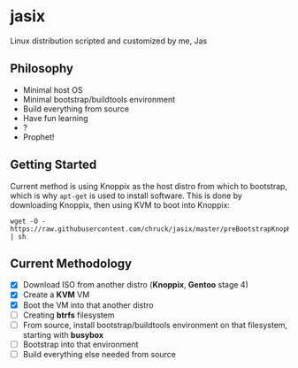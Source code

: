 jasix
=====

Linux distribution scripted and customized by me, Jas

Philosophy
----------
- Minimal host OS
- Minimal bootstrap/buildtools environment
- Build everything from source
- Have fun learning
- ?
- Prophet!

Getting Started
---------------
Current method is using Knoppix as the host distro from which to bootstrap,
which is why `apt-get` is used to install software.  This is done by
downloading Knoppix, then using KVM to boot into Knoppix:
```
wget -O - https://raw.githubusercontent.com/chruck/jasix/master/preBootstrapKnopKvm | sh
```

Current Methodology
-------------------
- [x] Download ISO from another distro (__Knoppix__, __Gentoo__ stage 4)
- [x] Create a __KVM__ VM
- [x] Boot the VM into that another distro
- [ ] Creating __btrfs__ filesystem
- [ ] From source, install bootstrap/buildtools environment on that
      filesystem, starting with __busybox__
- [ ] Bootstrap into that environment
- [ ] Build everything else needed from source
